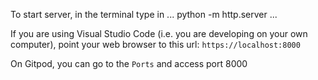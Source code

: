 To start server, in the terminal type in 
...
python -m http.server
...

If you are using Visual Studio Code (i.e. you are developing on your own computer), point your web browser to this url: `https://localhost:8000`

On Gitpod, you can go to the `Ports` and access port 8000

